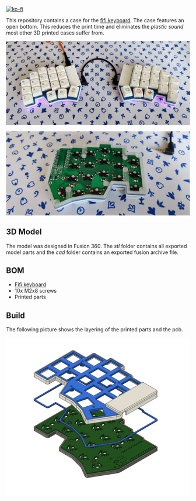 [![ko-fi](https://www.ko-fi.com/img/githubbutton_sm.svg)](https://ko-fi.com/A0A01MQZP)

This repository contains a case for the [fifi keyboard](https://github.com/raychengy/fifi_split_keeb).
The case features an open bottom. This reduces the print time and eliminates the *plastic sound* most other 3D printed cases suffer from.

![Fifi Case](https://raw.githubusercontent.com/geaz/fifi-case/master/images/1.jpg)

![Fifi Case Bottom](https://raw.githubusercontent.com/geaz/fifi-case/master/images/2.jpg)

## 3D Model
The model was designed in Fusion 360. The *stl* folder contains all exported model parts and the *cad* folder contains an exported fusion archive file.

## BOM

- [Fifi keyboard](https://github.com/raychengy/fifi_split_keeb)
- 10x M2x8 screws
- Printed parts

## Build

The following picture shows the layering of the printed parts and the pcb.

![Build](https://raw.githubusercontent.com/geaz/fifi-case/master/images/3.jpg)